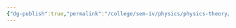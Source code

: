 ```yaml
---
{"dg-publish":true,"permalink":"/college/sem-iv/physics/physics-theory/postulates-of-quantum-mechanics/"}
---
```

